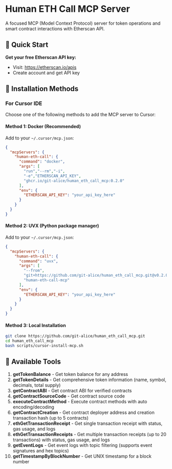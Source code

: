 # Human ETH Call MCP Server

A focused MCP (Model Context Protocol) server for token operations and smart contract interactions with Etherscan API.

## 🚀 Quick Start

**Get your free Etherscan API key:**
- Visit: https://etherscan.io/apis
- Create account and get API key

## 🎯 Installation Methods

### For Cursor IDE

Choose one of the following methods to add the MCP server to Cursor:

#### Method 1: Docker (Recommended)
Add to your `~/.cursor/mcp.json`:
```json
{
  "mcpServers": {
    "human-eth-call": {
      "command": "docker",
      "args": [
        "run","--rm","-i",
        "-e","ETHERSCAN_API_KEY",
        "ghcr.io/git-alice/human_eth_call_mcp:0.2.0"
      ],
      "env": {
        "ETHERSCAN_API_KEY": "your_api_key_here"
      }
    }
  }
}
```

#### Method 2: UVX (Python package manager)
Add to your `~/.cursor/mcp.json`:
```json
{
  "mcpServers": {
    "human-eth-call": {
      "command": "uvx",
      "args": [
        "--from",
        "git+https://github.com/git-alice/human_eth_call_mcp.git@v0.2.0",
        "human-eth-call-mcp"
      ],
      "env": {
        "ETHERSCAN_API_KEY": "your_api_key_here"
      }
    }
  }
}
```

#### Method 3: Local Installation
```bash
git clone https://github.com/git-alice/human_eth_call_mcp.git
cd human_eth_call_mcp
bash scripts/cursor-install-mcp.sh
```

## 🔧 Available Tools

1. **getTokenBalance** - Get token balance for any address
2. **getTokenDetails** - Get comprehensive token information (name, symbol, decimals, total supply)
3. **getContractABI** - Get contract ABI for verified contracts
4. **getContractSourceCode** - Get contract source code
5. **executeContractMethod** - Execute contract methods with auto encoding/decoding
6. **getContractCreation** - Get contract deployer address and creation transaction hash (up to 5 contracts)
7. **ethGetTransactionReceipt** - Get single transaction receipt with status, gas usage, and logs
8. **ethGetTransactionReceipts** - Get multiple transaction receipts (up to 20 transactions) with status, gas usage, and logs
9. **getEventLogs** - Get event logs with topic filtering (supports event signatures and hex topics)
10. **getTimestampByBlockNumber** - Get UNIX timestamp for a block number

